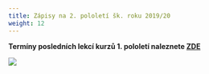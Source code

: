 ```yaml
---
title: Zápisy na 2. pololetí šk. roku 2019/20
weight: 12
---
```

**Termíny posledních lekcí  kurzů 1. pololetí naleznete [ZDE](https://www.brezanek.cz/aktuality/info.html)**

![](/images/uploads/zapisy_ii.pol_2019_2020.jpg)
